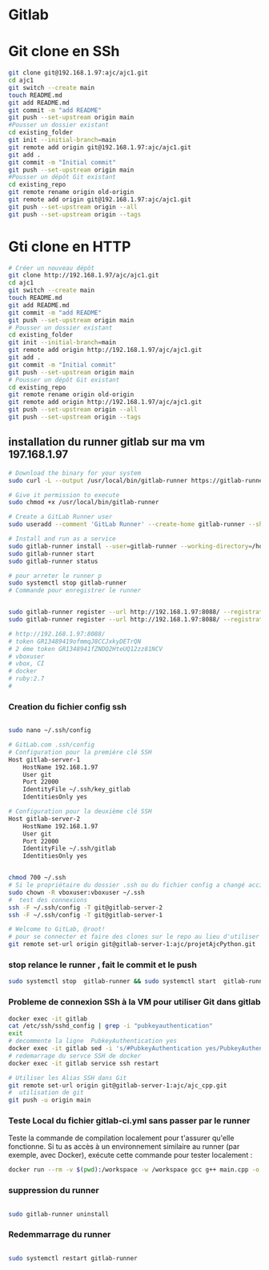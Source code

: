 # Gitlab

# Git clone en SSh

```bash
git clone git@192.168.1.97:ajc/ajc1.git
cd ajc1
git switch --create main
touch README.md
git add README.md
git commit -m "add README"
git push --set-upstream origin main
#Pousser un dossier existant
cd existing_folder
git init --initial-branch=main
git remote add origin git@192.168.1.97:ajc/ajc1.git
git add .
git commit -m "Initial commit"
git push --set-upstream origin main
#Pousser un dépôt Git existant
cd existing_repo
git remote rename origin old-origin
git remote add origin git@192.168.1.97:ajc/ajc1.git
git push --set-upstream origin --all
git push --set-upstream origin --tags
```

# Gti clone en HTTP

```bash
# Créer un nouveau dépôt
git clone http://192.168.1.97/ajc/ajc1.git
cd ajc1
git switch --create main
touch README.md
git add README.md
git commit -m "add README"
git push --set-upstream origin main
# Pousser un dossier existant
cd existing_folder
git init --initial-branch=main
git remote add origin http://192.168.1.97/ajc/ajc1.git
git add .
git commit -m "Initial commit"
git push --set-upstream origin main
# Pousser un dépôt Git existant
cd existing_repo
git remote rename origin old-origin
git remote add origin http://192.168.1.97/ajc/ajc1.git
git push --set-upstream origin --all
git push --set-upstream origin --tags

```

## installation du runner gitlab sur ma vm 197.168.1.97
```bash
# Download the binary for your system
sudo curl -L --output /usr/local/bin/gitlab-runner https://gitlab-runner-downloads.s3.amazonaws.com/latest/binaries/gitlab-runner-linux-amd64

# Give it permission to execute
sudo chmod +x /usr/local/bin/gitlab-runner

# Create a GitLab Runner user
sudo useradd --comment 'GitLab Runner' --create-home gitlab-runner --shell /bin/bash

# Install and run as a service
sudo gitlab-runner install --user=gitlab-runner --working-directory=/home/gitlab-runner
sudo gitlab-runner start
sudo gitlab-runner status

# pour arreter le runner p
sudo systemctl stop gitlab-runner
# Commande pour enregistrer le runner


sudo gitlab-runner register --url http://192.168.1.97:8088/ --registration-token GR13489419ofmmqJ8CCJxkyDETrQN
sudo gitlab-runner register --url http://192.168.1.97:8088/ --registration-token GR1348941fZNDQ2HteUQ12zz81NCV

# http://192.168.1.97:8088/
# token GR13489419ofmmqJ8CCJxkyDETrQN
# 2 éme token GR1348941fZNDQ2HteUQ12zz81NCV
# vboxuser
# vbox, CI
# docker
# ruby:2.7
#

```


### Creation du fichier config ssh

```bash

sudo nano ~/.ssh/config

# GitLab.com .ssh/config
# Configuration pour la première clé SSH
Host gitlab-server-1
    HostName 192.168.1.97
    User git
    Port 22000
    IdentityFile ~/.ssh/key_gitlab
    IdentitiesOnly yes

# Configuration pour la deuxième clé SSH
Host gitlab-server-2
    HostName 192.168.1.97
    User git
    Port 22000
    IdentityFile ~/.ssh/gitlab
    IdentitiesOnly yes


chmod 700 ~/.ssh
# Si le propriétaire du dossier .ssh ou du fichier config a changé accidentellement, assure-toi que vboxuser est bien le propriétaire
sudo chown -R vboxuser:vboxuser ~/.ssh
#  test des connexions
ssh -F ~/.ssh/config -T git@gitlab-server-2
ssh -F ~/.ssh/config -T git@gitlab-server-1

# Welcome to GitLab, @root!
# pour se connecter et faire des clones sur le repo au lieu d'utiliser l'IP on va passer par l'alias
git remote set-url origin git@gitlab-server-1:ajc/projetAjcPython.git


```


### stop relance le runner , fait le commit et le push
```bash
sudo systemctl stop  gitlab-runner && sudo systemctl start  gitlab-runner && gitlab-runner status && git commit -a -m "modif fichier " && gps

```


### Probleme de connexion SSh à la VM pour utiliser Git dans gitlab

```bash
docker exec -it gitlab
cat /etc/ssh/sshd_config | grep -i "pubkeyauthentication"
exit
# decommente la ligne  PubkeyAuthentication yes
docker exec -it gitlab sed -i 's/#PubkeyAuthentication yes/PubkeyAuthentication yes/' /etc/ssh/sshd_config
# redemarrage du servce SSH de docker
docker exec -it gitlab service ssh restart

# Utiliser les Alias SSH dans Git
git remote set-url origin git@gitlab-server-1:ajc/ajc_cpp.git
#  utilisation de git
git push -u origin main

```

### Teste Local du fichier gitlab-ci.yml sans passer par le runner
Teste la commande de compilation localement pour t'assurer qu'elle fonctionne. Si tu as accès à un environnement similaire au runner (par exemple, avec Docker), exécute cette commande pour tester localement :

```bash
docker run --rm -v $(pwd):/workspace -w /workspace gcc g++ main.cpp -o myprogrammes/prog.exe
```


### suppression du runner

```bash

sudo gitlab-runner uninstall

```

### Redemmarrage du runner

```bash

sudo systemctl restart gitlab-runner


```